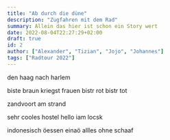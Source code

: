 ```yaml
---
title: "Ab durch die düne"
description: "Zugfahren mit dem Rad"
summary: Allein das hier ist schon ein Story wert
date: 2022-08-04T22:27:29+02:00
draft: true
id: 2
author: ["Alexander", "Tizian", "Jojo", "Johannes"]
tags: ["Radtour 2022"]
---
```

den haag nach harlem 

biste braun kriegst frauen bistr rot bistr tot 

zandvoort am strand 

sehr cooles hostel hello iam locsk

indonesisch öessen einaö allles ohne schaaf